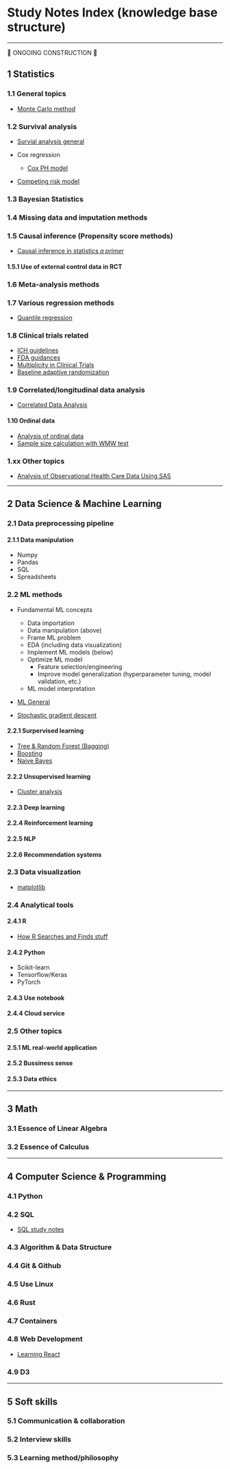 # Study Notes Index (knowledge base structure)
<hr>

:construction: ONGOING CONSTRUCTION :construction:

## 1 Statistics
### 1.1 General topics
- [Monte Carlo method](Stats/Note-Monte%20Carlo%20method.md)

### 1.2 Survival analysis
- [Survial analysis general](./Stats/Note-Survival_Analysis.md)
  
- Cox regression
  - [Cox PH model](./Stats/Note-Cox_PH_model.md)

- [Competing risk model](./Stats/Note-Competing_Risk_Regression.md)


### 1.3 Bayesian Statistics

### 1.4 Missing data and imputation methods

### 1.5 Causal inference (Propensity score methods)
- [Causal inference in statistics *a primer*](Stats/Book-Causal%20inference%20in%20statistics%20a%20primer.md)

#### 1.5.1 Use of external control data in RCT



### 1.6 Meta-analysis methods


### 1.7 Various regression methods
- [Quantile regression](Stats/Note-Quantile%20regression.md)

### 1.8 Clinical trials related
- [ICH guidelines](Stats/Note-ICH%20guidelines.md)
- [FDA guidances](Stats/Note-FDA%20guidances%20for%20industry.md)
- [Multiplicity in Clinical Trials](./Stats/Note-Multiplicity%20in%20Clinical%20Trials.md)
- [Baseline adaptive randomization](./Stats/Note-Baseline%20Adaptive%20Randomization.md)

### 1.9 Correlated/longitudinal data analysis
- [Correlated Data Analysis](./Stats/Note-Correlated%20Data%20Analysis.md)

#### 1.10 Ordinal data
- [Analysis of ordinal data](./Stats/Note-Analysis%20of%20Ordinal%20Outcome.md)
- [Sample size calculation with WMW test](./Stats/Note-Sample%20size%20calculation%20with%20WMW%20test.md)


### 1.xx Other topics
- [Analysis of Observational Health Care Data Using SAS](Stats/Book-Analysis%20of%20Observational%20Health%20Care%20Data%20Using%20SAS.md)

<hr>

## 2 Data Science & Machine Learning

### 2.1 Data preprocessing pipeline
#### 2.1.1 Data manipulation
- Numpy
- Pandas
- SQL
- Spreadsheets 


### 2.2 ML methods
- Fundamental ML concepts
  - Data importation
  - Data manipulation (above)
  - Frame ML problem
  - EDA (including data visualization)
  - Implement ML models (below)
  - Optimize ML model
    - Feature selection/engineering
    - Improve model generalization (hyperparameter tuning, model validation, etc.)
  - ML model interpretation

- [ML General](DS_ML/Note-Machine%20Learning%20(General).md)
- [Stochastic gradient descent](DS_ML/Note-Stochasitic%20Gradient%20Descent.md)

#### 2.2.1 Surpervised learning
- [Tree & Random Forest (Bagging)](DS_ML/Note-Tree,%20Random%20Forest%20(Bagging).md)
- [Boosting](DS_ML/Note-Boosting.md)
- [Naive Bayes](DS_ML/Note-Naive%20Bayes.md)

#### 2.2.2 Unsupervised learning
- [Cluster analysis](DS_ML/Note-Cluster%20analysis.md)

#### 2.2.3 Deep learning

#### 2.2.4 Reinforcement learning


#### 2.2.5 NLP

#### 2.2.6  Recommendation systems

### 2.3 Data visualization 
- [matplotlib](Stats_Comp/Note-matplotlib.md)

### 2.4 Analytical tools

#### 2.4.1 R
- [How R Searches and Finds stuff](./Stats_Comp/Note-How%20R%20searches%20and%20finds%20stuff.md)

#### 2.4.2 Python
- Scikit-learn
- Tensorflow/Keras
- PyTorch

#### 2.4.3 Use notebook

#### 2.4.4 Cloud service

### 2.5 Other topics
#### 2.5.1 ML real-world application
#### 2.5.2 Bussiness sense
#### 2.5.3 Data ethics

<hr>

## 3 Math

### 3.1 Essence of Linear Algebra

### 3.2 Essence of Calculus

<hr>

## 4 Computer Science & Programming

### 4.1 Python

### 4.2 SQL
- [SQL study notes](CS/Note-SQL%20Study%20Notes.md)

### 4.3 Algorithm & Data Structure

### 4.4 Git & Github

### 4.5 Use Linux

### 4.6 Rust

### 4.7 Containers

### 4.8 Web Development
- [Learning React](CS/Note-Learning%20React.md)

### 4.9 D3


<hr>

## 5 Soft skills

### 5.1 Communication & collaboration


### 5.2 Interview skills

### 5.3 Learning method/philosophy